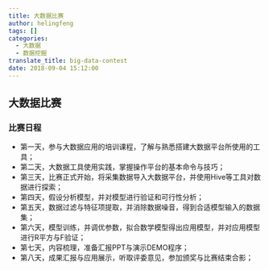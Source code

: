 ```yaml
---
title: 大数据比赛
author: helingfeng
tags: []
categories:
  - 大数据
  - 数据挖掘
translate_title: big-data-contest
date: 2018-09-04 15:12:00
---
```

## 大数据比赛

### 比赛日程

- 第一天，参与大数据应用的培训课程，了解与熟悉搭建大数据平台所使用的工具；
- 第二天，大数据工具使用实践，掌握操作平台的基本命令与技巧；
- 第三天，比赛正式开始，将采集数据导入大数据平台，并使用Hive等工具对数据进行探索；
- 第四天，假设分析模型，并对模型进行验证和可行性分析；
- 第五天，数据过滤与特征项提取，并消除数据噪音，得到合适模型输入的数据集；
- 第六天，模型训练，并调优参数，拟合数学模型得出应用模型，并对应用模型进行R平方与F验证；
- 第七天，内容梳理，准备汇报PPT与演示DEMO程序；
- 第八天，成果汇报与应用展示，听取评委意见，参加颁奖与比赛结束合影；
